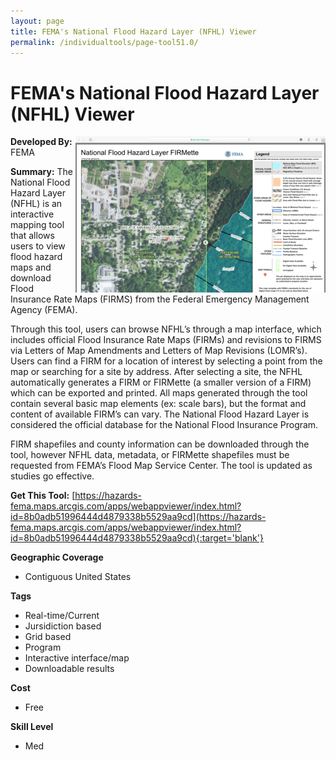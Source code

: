 ```yaml
---
layout: page
title: FEMA's National Flood Hazard Layer (NFHL) Viewer
permalink: /individualtools/page-tool51.0/
---
```

# FEMA's National Flood Hazard Layer (NFHL) Viewer

<img src="/images/scaled_250_400/TOOLID_51.0_ScreenCapture-1.png" style="max-height:250px;max-width:400;" align="right"/>

**Developed By:** FEMA

**Summary:** The National Flood Hazard Layer (NFHL) is an interactive mapping tool that allows users to view flood hazard maps and download Flood Insurance Rate Maps (FIRMS) from the Federal Emergency Management Agency (FEMA).

Through this tool, users can browse NFHL’s through a map interface, which includes official Flood Insurance Rate Maps (FIRMs) and revisions to FIRMS via Letters of Map Amendments and Letters of Map Revisions (LOMR’s). Users can find a FIRM for a location of interest by selecting a point from the map or searching for a site by address. After selecting a site, the NFHL automatically generates a FIRM or FIRMette (a smaller version of a FIRM) which can be exported and printed. All maps generated through the tool contain several basic map elements (ex: scale bars), but the format and content of available FIRM’s can vary. The National Flood Hazard Layer is considered the official database for the National Flood Insurance Program. 

FIRM shapefiles and county information can be downloaded through the tool, however NFHL data, metadata, or FIRMette shapefiles must be requested from FEMA’s Flood Map Service Center. The tool is updated as studies go effective.

**Get This Tool:** [https://hazards-fema.maps.arcgis.com/apps/webappviewer/index.html?id=8b0adb51996444d4879338b5529aa9cd](https://hazards-fema.maps.arcgis.com/apps/webappviewer/index.html?id=8b0adb51996444d4879338b5529aa9cd){:target='blank'}

**Geographic Coverage**

* Contiguous United States

**Tags**

*  Real-time/Current
*  Jursidiction based
*  Grid based
*  Program
*  Interactive interface/map
*  Downloadable results

**Cost**

* Free

**Skill Level**

* Med

